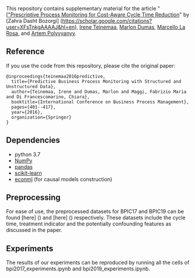 This repository contains supplementary material for the article "[["Prescriptive Process Monitoring for Cost-Aware Cycle Time Reduction](https://arxiv.org/abs/2105.07111)" by [Zahra Dasht Bozorgi] (https://scholar.google.com/citations?user=XFsTnkgAAAAJ&hl=en), [Irene Teinemaa](https://irhete.github.io/), [Marlon Dumas](http://kodu.ut.ee/~dumas/), [Marcello La Rosa](http://www.marcellolarosa.com/), and [Artem Polyvyanyy](https://scholar.google.com.au/citations?user=CTF5-1EAAAAJ&hl=en).

## Reference
If you use the code from this repository, please cite the original paper:
```
@inproceedings{teinemaa2016predictive,
  title={Predictive Business Process Monitoring with Structured and Unstructured Data},
  author={Teinemaa, Irene and Dumas, Marlon and Maggi, Fabrizio Maria and Di Francescomarino, Chiara},
  booktitle={International Conference on Business Process Management},
  pages={401--417},
  year={2016},
  organization={Springer}
}
```

## Dependencies

* python 3.7
* [NumPy](http://www.numpy.org/)
* [pandas](http://pandas.pydata.org/)
* [scikit-learn](http://scikit-learn.org/stable/index.html)
* [econml]() (for causal models construction)



## Preprocessing

For ease of use, the preprocessed datasets for BPIC17 and BPIC19 can be found [here] () and [here] () respectively. These datasets include the cycle time, treatment indicator and the potentially confounding features as discussed in the paper. 



## Experiments
The results of our experiments can be reproduced by running all the cells of bpi2017_experiments.ipynb and bpi2019_experiments.ipynb.